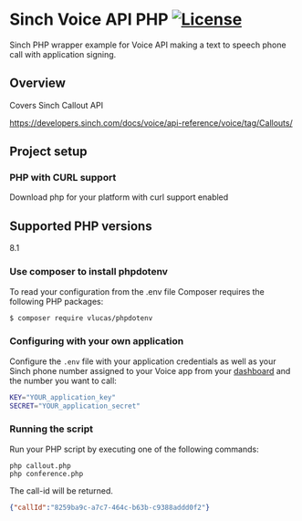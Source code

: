 # Sinch Voice API PHP [![License](https://img.shields.io/:license-apache-blue.svg)](https://opensource.org/licenses/Apache-2.0)

Sinch PHP wrapper example for Voice API making a text to speech phone call with application signing.

## Overview

Covers Sinch Callout API

https://developers.sinch.com/docs/voice/api-reference/voice/tag/Callouts/

## Project setup

### PHP with CURL support

Download php for your platform with curl support enabled

## Supported PHP versions

8.1

### Use composer to install phpdotenv

To read your configuration from the .env file
Composer requires the following PHP packages:

```bash
$ composer require vlucas/phpdotenv
```

### Configuring with your own application

Configure the `.env` file with your application credentials as well as your Sinch phone number assigned to your Voice app from your [dashboard](https://dashboard.sinch.com/voice/apps/) and the number you want to call:

```bash
KEY="YOUR_application_key"
SECRET="YOUR_application_secret"
```

### Running the script

Run your PHP script by executing one of the following commands:

```shell
php callout.php
php conference.php
```

The call-id will be returned.

```json
{"callId":"8259ba9c-a7c7-464c-b63b-c9388addd0f2"}
```

